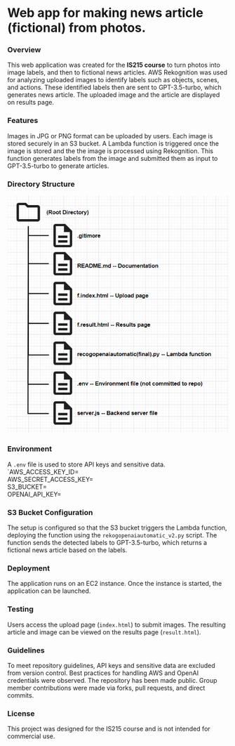 # Web app for making news article (fictional) from photos.

### Overview
This web application was created for the **IS215 course** to turn photos into image labels, and then to  fictional news articles. AWS Rekognition was used for analyzing uploaded images to identify labels such as objects, scenes, and actions. These identified labels then are sent to GPT-3.5-turbo, which generates news article. The uploaded image and the article are displayed on results page.

### Features
Images in JPG or PNG format can be uploaded by users. Each image is stored securely in an S3 bucket.  A Lambda function is triggered once the image is stored and the the image is processed using Rekognition. This function generates labels from the image and submitted them as input to GPT-3.5-turbo to generate articles.

### Directory Structure
![Image Description](Structure.PNG) 

### Environment
A `.env` file is used to store API keys and sensitive data. 
`AWS_ACCESS_KEY_ID=<your-access-key><br>
AWS_SECRET_ACCESS_KEY=<your-secret-key><br>
S3_BUCKET=<your-s3-bucket-name><br>
OPENAI_API_KEY=<your-openai-api-key><br>

### S3 Bucket Configuration
The setup is configured so that the S3 bucket triggers the Lambda function, deploying the function using the `rekogopenaiautomatic_v2.py` script. The function sends the detected labels to GPT-3.5-turbo, which returns a fictional news article based on the labels.

### Deployment
The application runs on an EC2 instance. Once the instance is started, the application can be launched. 

### Testing
Users access the upload page (`index.html`) to submit images. The resulting article and image can be viewed on the results page (`result.html`).

### Guidelines
To meet repository guidelines, API keys and sensitive data are excluded from version control. Best practices for handling AWS and OpenAI credentials were observed. The repository has been made public. Group member contributions were made via forks, pull requests, and direct commits.

### License
This project was designed for the IS215 course and is not intended for commercial use.
